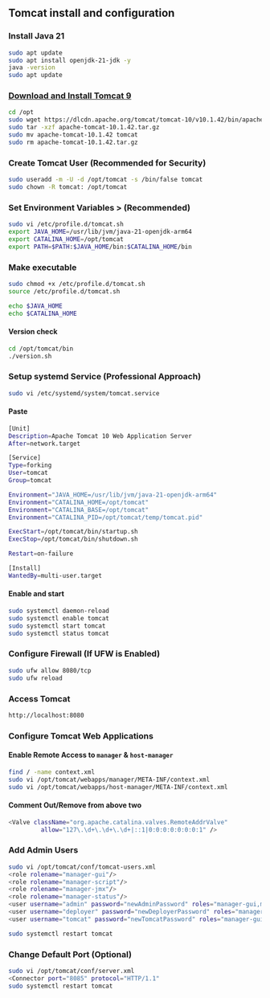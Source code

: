 ## Tomcat install and configuration

### Install Java 21

```bash
sudo apt update
sudo apt install openjdk-21-jdk -y
java -version
sudo apt update
```

### [Download and Install Tomcat 9](https://tomcat.apache.org/download-10.cgi)

```bash
cd /opt
sudo wget https://dlcdn.apache.org/tomcat/tomcat-10/v10.1.42/bin/apache-tomcat-10.1.42.tar.gz
sudo tar -xzf apache-tomcat-10.1.42.tar.gz
sudo mv apache-tomcat-10.1.42 tomcat
sudo rm apache-tomcat-10.1.42.tar.gz
```

### Create Tomcat User (Recommended for Security)

```bash
sudo useradd -m -U -d /opt/tomcat -s /bin/false tomcat
sudo chown -R tomcat: /opt/tomcat
```

### Set Environment Variables > (Recommended)

```bash
sudo vi /etc/profile.d/tomcat.sh
export JAVA_HOME=/usr/lib/jvm/java-21-openjdk-arm64
export CATALINA_HOME=/opt/tomcat
export PATH=$PATH:$JAVA_HOME/bin:$CATALINA_HOME/bin
```

### Make executable

```bash
sudo chmod +x /etc/profile.d/tomcat.sh
source /etc/profile.d/tomcat.sh
```

```bash
echo $JAVA_HOME
echo $CATALINA_HOME
```

#### Version check

```bash
cd /opt/tomcat/bin
./version.sh
```

### Setup systemd Service (Professional Approach)

```bash
sudo vi /etc/systemd/system/tomcat.service
```

#### Paste

```bash
[Unit]
Description=Apache Tomcat 10 Web Application Server
After=network.target

[Service]
Type=forking
User=tomcat
Group=tomcat

Environment="JAVA_HOME=/usr/lib/jvm/java-21-openjdk-arm64"
Environment="CATALINA_HOME=/opt/tomcat"
Environment="CATALINA_BASE=/opt/tomcat"
Environment="CATALINA_PID=/opt/tomcat/temp/tomcat.pid"

ExecStart=/opt/tomcat/bin/startup.sh
ExecStop=/opt/tomcat/bin/shutdown.sh

Restart=on-failure

[Install]
WantedBy=multi-user.target
```

#### Enable and start

```bash
sudo systemctl daemon-reload
sudo systemctl enable tomcat
sudo systemctl start tomcat
sudo systemctl status tomcat
```

### Configure Firewall (If UFW is Enabled)

```bash
sudo ufw allow 8080/tcp
sudo ufw reload
```

### Access Tomcat

```bash
http://localhost:8080
```

### Configure Tomcat Web Applications

#### Enable Remote Access to `manager` & `host-manager`

```bash
find / -name context.xml
sudo vi /opt/tomcat/webapps/manager/META-INF/context.xml
sudo vi /opt/tomcat/webapps/host-manager/META-INF/context.xml
```

#### Comment Out/Remove from above two

```bash
<Valve className="org.apache.catalina.valves.RemoteAddrValve"
         allow="127\.\d+\.\d+\.\d+|::1|0:0:0:0:0:0:0:1" />
```

### Add Admin Users

```bash
sudo vi /opt/tomcat/conf/tomcat-users.xml
<role rolename="manager-gui"/>
<role rolename="manager-script"/>
<role rolename="manager-jmx"/>
<role rolename="manager-status"/>
<user username="admin" password="newAdminPassword" roles="manager-gui,manager-script,manager-jmx,manager-status"/>
<user username="deployer" password="newDeployerPassword" roles="manager-script"/>
<user username="tomcat" password="newTomcatPassword" roles="manager-gui"/>
```

```bash
sudo systemctl restart tomcat
```

### Change Default Port (Optional)

```bash
sudo vi /opt/tomcat/conf/server.xml
<Connector port="8085" protocol="HTTP/1.1"
sudo systemctl restart tomcat
```
